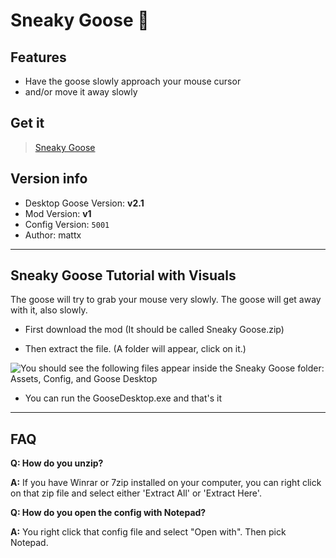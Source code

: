 # Sneaky Goose 🤫

## Features

* Have the goose slowly approach your mouse cursor
* and/or move it away slowly

## Get it

> [Sneaky Goose](https://drive.google.com/file/d/1IAzNMMh1vIUWFNX0u10CdS1mG7WhiPiZ/view)

## Version info

* Desktop Goose Version: **v2.1**
* Mod Version: **v1**
* Config Version: `5001`
* Author: mattx

---

## Sneaky Goose Tutorial with Visuals

The goose will try to grab your mouse very slowly. The goose will get away with it, also slowly.

* First download the mod (It should be called Sneaky Goose.zip)

* Then extract the file. (A folder will appear, click on it.)

![You should see the following files appear inside the Sneaky Goose folder: Assets, Config, and Goose Desktop](https://raw.githubusercontent.com/DesktopGooseUnofficial/ResourceHub-Images/master/Sneaky%20Goose/part%201.png "You should see the following files appear inside the Sneaky Goose folder: Assets, Config, and Goose Desktop")

* You can run the GooseDesktop.exe and that's it

---

## FAQ

**Q: How do you unzip?**

**A:** If you have Winrar or 7zip installed on your computer, you can right click on that zip file and select either 'Extract All' or 'Extract Here'.

**Q: How do you open the config with Notepad?**

**A:** You right click that config file and select "Open with". Then pick Notepad.
